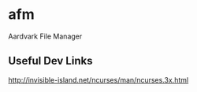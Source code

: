 afm
===

Aardvark File Manager

Useful Dev Links
-----------
http://invisible-island.net/ncurses/man/ncurses.3x.html

